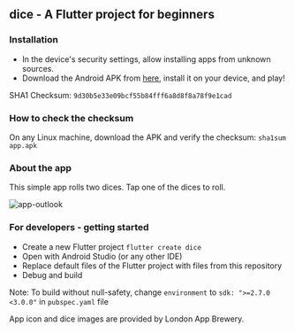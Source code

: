 ## dice - A Flutter project for beginners

### Installation

- In the device's security settings, allow installing apps from unknown sources.
- Download the Android APK from [here][01], install it on your device, and play!

SHA1 Checksum: `9d30b5e33e09bcf55b84fff6a8d8f8a78f9e1cad`


### How to check the checksum

On any Linux machine, download the APK and verify the checksum:
`sha1sum app.apk`


### About the app

This simple app rolls two dices. Tap one of the dices to roll.

![app-outlook][02]


### For developers - getting started

- Create a new Flutter project `flutter create dice`
- Open with Android Studio (or any other IDE)
- Replace default files of the Flutter project with files from this repository
- Debug and build

Note: To build without null-safety, change `environment` to `sdk: ">=2.7.0 <3.0.0"` in `pubspec.yaml` file

App icon and dice images are provided by London App Brewery.


[01]: https://cdn.pilinux.me/binaries/App.Dev.Academy/Flutter.Apps/dice/app.apk
[02]: https://cdn.pilinux.me/images/App.Dev.Academy/Flutter.Apps/dice/diceApp.png
